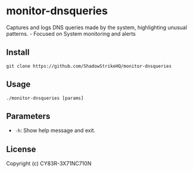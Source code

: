 # monitor-dnsqueries
Captures and logs DNS queries made by the system, highlighting unusual patterns. - Focused on System monitoring and alerts

## Install
`git clone https://github.com/ShadowStrikeHQ/monitor-dnsqueries`

## Usage
`./monitor-dnsqueries [params]`

## Parameters
- `-h`: Show help message and exit.

## License
Copyright (c) CY83R-3X71NC710N
